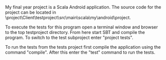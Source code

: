 My final year project is a Scala Android application. The source code
for the project can be located in \project\Client\testproject\src\main\scala\my\android\project.

To execute the tests for this program open a terminal window and browser to the top testproject directory. 
From here start SBT and compile the program. To switch to the test subproject enter "project tests". 

To run the tests from the tests project first compile the application using the command "compile". After
this enter the "test" command to run the tests.
